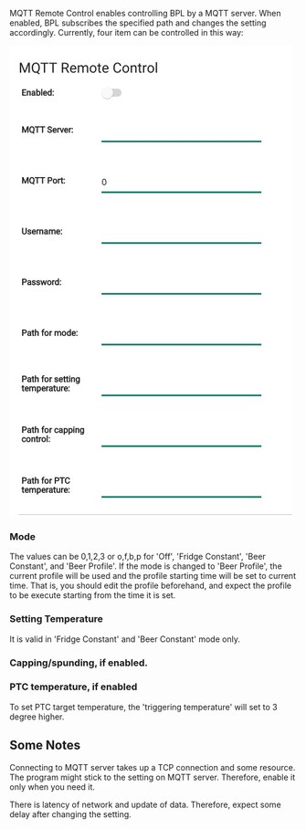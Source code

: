 MQTT Remote Control enables controlling BPL by a MQTT server. When enabled, BPL subscribes the specified path and changes the setting accordingly.
Currently, four item can be controlled in this way:

![MQTT Remote Control Settings](image/mqtt.remote.jpg?raw=true)

### Mode
The values can be 0,1,2,3 or o,f,b,p for 'Off', 'Fridge Constant', 'Beer Constant', and 'Beer Profile'.
If the mode is changed to 'Beer Profile', the current profile will be used and the profile starting time will be set to current time. That is, you should edit the profile beforehand, and expect the profile to be execute starting from the time it is set.

### Setting Temperature
It is valid in 'Fridge Constant' and 'Beer Constant' mode only.

### Capping/spunding, if enabled.
### PTC temperature, if enabled
To set PTC target temperature, the 'triggering temperature' will set to 3 degree higher.

## Some Notes
Connecting to MQTT server takes up a TCP connection and some resource. The program might stick to the setting on MQTT server. Therefore, enable it only when you need it.

There is latency of network and update of data. Therefore, expect some delay after changing the setting.
